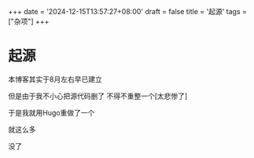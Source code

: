 +++
date = '2024-12-15T13:57:27+08:00'
draft = false
title = '起源'
tags = ["杂项"]
+++

# 起源
本博客其实于8月左右早已建立

但是由于我不小心把源代码删了 不得不重整一个[太悲惨了]

于是我就用Hugo重做了一个

就这么多

没了
